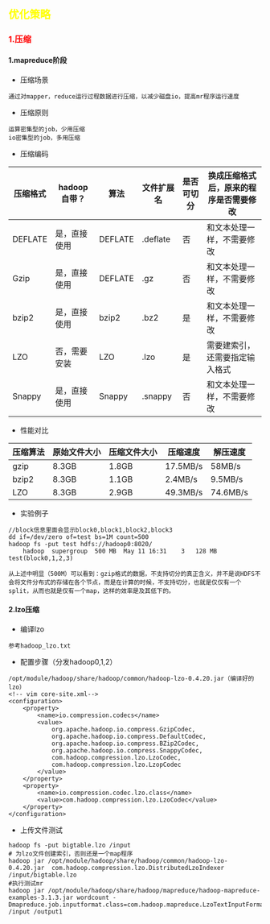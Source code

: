 ## <span style='color:yellow'>优化策略</span>

### <span style='color:red'>1.压缩</span>

#### 1.mapreduce阶段

* 压缩场景

```
通过对mapper，reduce运行过程数据进行压缩，以减少磁盘io，提高mr程序运行速度
```

* 压缩原则

```
运算密集型的job，少用压缩
io密集型的job，多用压缩
```

* 压缩编码

| 压缩格式 | hadoop自带？ | 算法    | 文件扩展名 | 是否可切分 | 换成压缩格式后，原来的程序是否需要修改 |
| -------- | ------------ | ------- | ---------- | ---------- | -------------------------------------- |
| DEFLATE  | 是，直接使用 | DEFLATE | .deflate   | 否         | 和文本处理一样，不需要修改             |
| Gzip     | 是，直接使用 | DEFLATE | .gz        | 否         | 和文本处理一样，不需要修改             |
| bzip2    | 是，直接使用 | bzip2   | .bz2       | 是         | 和文本处理一样，不需要修改             |
| LZO      | 否，需要安装 | LZO     | .lzo       | 是         | 需要建索引，还需要指定输入格式         |
| Snappy   | 是，直接使用 | Snappy  | .snappy    | 否         | 和文本处理一样，不需要修改             |

* 性能对比

| 压缩算法 | 原始文件大小 | 压缩文件大小 | 压缩速度 | 解压速度 |
| -------- | ------------ | ------------ | -------- | -------- |
| gzip     | 8.3GB        | 1.8GB        | 17.5MB/s | 58MB/s   |
| bzip2    | 8.3GB        | 1.1GB        | 2.4MB/s  | 9.5MB/s  |
| LZO      | 8.3GB        | 2.9GB        | 49.3MB/s | 74.6MB/s |

* 实验例子

```
//block信息里面会显示block0,block1,block2,block3
dd if=/dev/zero of=test bs=1M count=500
hadoop fs -put test hdfs://hadoop0:8020/
	hadoop	supergroup	500 MB	May 11 16:31	3	128 MB	test(block0,1,2,3)
```

```
从上述中明显（500M）可以看到：gzip格式的数据，不支持切分的真正含义，并不是说HDFS不会将文件分布式的存储在各个节点，而是在计算的时候，不支持切分，也就是仅仅有一个split，从而也就是仅有一个map，这样的效率是及其低下的。
```

#### 2.lzo压缩

* 编译lzo

```
参考hadoop_lzo.txt
```

* 配置步骤（分发hadoop0,1,2）

```
/opt/module/hadoop/share/hadoop/common/hadoop-lzo-0.4.20.jar（编译好的lzo）
<!-- vim core-site.xml-->
<configuration>
    <property>
        <name>io.compression.codecs</name>
        <value>
            org.apache.hadoop.io.compress.GzipCodec,
            org.apache.hadoop.io.compress.DefaultCodec,
            org.apache.hadoop.io.compress.BZip2Codec,
            org.apache.hadoop.io.compress.SnappyCodec,
            com.hadoop.compression.lzo.LzoCodec,
            com.hadoop.compression.lzo.LzopCodec
        </value>
    </property>
    <property>
        <name>io.compression.codec.lzo.class</name>
        <value>com.hadoop.compression.lzo.LzoCodec</value>
    </property>
</configuration>
```

* 上传文件测试

```
hadoop fs -put bigtable.lzo /input
# 为lzo文件创建索引，否则还是一个map程序
hadoop jar /opt/module/hadoop/share/hadoop/common/hadoop-lzo-0.4.20.jar  com.hadoop.compression.lzo.DistributedLzoIndexer /input/bigtable.lzo
#执行测试mr
hadoop jar /opt/module/hadoop/share/hadoop/mapreduce/hadoop-mapreduce-examples-3.1.3.jar wordcount -Dmapreduce.job.inputformat.class=com.hadoop.mapreduce.LzoTextInputFormat /input /output1
```

